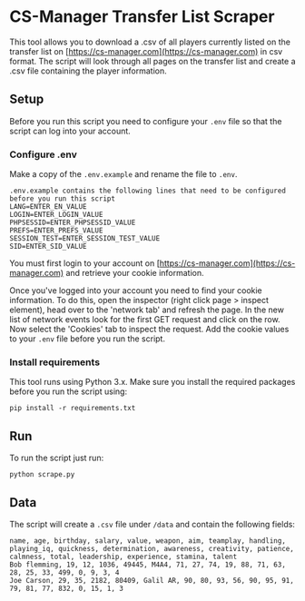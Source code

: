 # CS-Manager Transfer List Scraper
This tool allows you to download a .csv of all players currently listed on the transfer list on [https://cs-manager.com](https://cs-manager.com) in csv format. The script will look through all pages on the transfer list and create a .csv file containing the player information.

## Setup
Before you run this script you need to configure your ```.env``` file so that the script can log into your account.

### Configure .env
Make a copy of the ```.env.example``` and rename the file to ```.env```.

```
.env.example contains the following lines that need to be configured before you run this script
LANG=ENTER_EN_VALUE
LOGIN=ENTER_LOGIN_VALUE
PHPSESSID=ENTER_PHPSESSID_VALUE
PREFS=ENTER_PREFS_VALUE
SESSION_TEST=ENTER_SESSION_TEST_VALUE
SID=ENTER_SID_VALUE
```

You must first login to your account on [https://cs-manager.com](https://cs-manager.com) and retrieve your cookie information. 

Once you've logged into your account you need to find your cookie information. To do this, open the inspector (right click page > inspect element), head over to the 'network tab' and refresh the page. In the new list of network events look for the first GET request and click on the row. Now select the 'Cookies' tab to inspect the request. Add the cookie values to your ```.env``` file before you run the script.

### Install requirements
This tool runs using Python 3.x. Make sure you install the required packages before you run the script using:

```
pip install -r requirements.txt
```

## Run
To run the script just run:

```
python scrape.py
```

## Data
The script will create a ```.csv``` file under ```/data``` and contain the following fields:

```
name, age, birthday, salary, value, weapon, aim, teamplay, handling, playing_iq, quickness, determination, awareness, creativity, patience, calmness, total, leadership, experience, stamina, talent
Bob flemming, 19, 12, 1036, 49445, M4A4, 71, 27, 74, 19, 88, 71, 63, 28, 25, 33, 499, 0, 9, 3, 4
Joe Carson, 29, 35, 2182, 80409, Galil AR, 90, 80, 93, 56, 90, 95, 91, 79, 81, 77, 832, 0, 15, 1, 3
```

